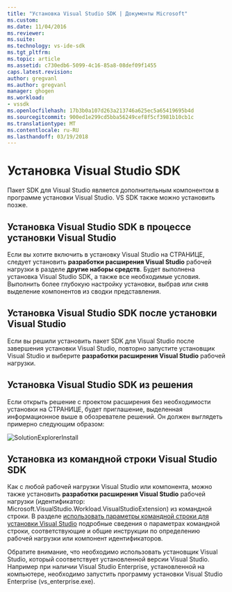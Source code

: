 ```yaml
---
title: "Установка Visual Studio SDK | Документы Microsoft"
ms.custom: 
ms.date: 11/04/2016
ms.reviewer: 
ms.suite: 
ms.technology: vs-ide-sdk
ms.tgt_pltfrm: 
ms.topic: article
ms.assetid: c730edb6-5099-4c16-85a8-08def09f1455
caps.latest.revision: 
author: gregvanl
ms.author: gregvanl
manager: ghogen
ms.workload:
- vssdk
ms.openlocfilehash: 17b3b0a107d263a213746a625ec5a65419695b4d
ms.sourcegitcommit: 900ed1e299cd5bba56249cef8f5cf3981b10cb1c
ms.translationtype: MT
ms.contentlocale: ru-RU
ms.lasthandoff: 03/19/2018
---
```

# <a name="installing-the-visual-studio-sdk"></a>Установка Visual Studio SDK
Пакет SDK для Visual Studio является дополнительным компонентом в программе установки Visual Studio. VS SDK также можно установить позже.  
  
## <a name="installing-the-visual-studio-sdk-as-part-of-a-visual-studio-installation"></a>Установка Visual Studio SDK в процессе установки Visual Studio  
 Если вы хотите включить в установку Visual Studio на СТРАНИЦЕ, следует установить **разработки расширения Visual Studio** рабочей нагрузки в разделе **другие наборы средств**. Будет выполнена установка Visual Studio SDK, а также все необходимые условия. Выполнить более глубокую настройку установки, выбрав или сняв выделение компонентов из сводки представления. 
  
## <a name="installing-the-visual-studio-sdk-after-installing-visual-studio"></a>Установка Visual Studio SDK после установки Visual Studio  
 Если вы решили установить пакет SDK для Visual Studio после завершения установки Visual Studio, повторно запустите установщик Visual Studio и выберите **разработки расширения Visual Studio** рабочей нагрузки.  
  
## <a name="installing-the-visual-studio-sdk-from-a-solution"></a>Установка Visual Studio SDK из решения  
 Если открыть решение с проектом расширения без необходимости установки на СТРАНИЦЕ, будет приглашение, выделенная информационное выше в обозревателе решений. Он должен выглядеть примерно следующим образом:  
  
 ![SolutionExplorerInstall](../extensibility/media/solutionexplorerinstall.png "SolutionExplorerInstall")  
  
## <a name="installing-the-visual-studio-sdk-from-the-command-line"></a>Установка из командной строки Visual Studio SDK  
Как с любой рабочей нагрузки Visual Studio или компонента, можно также установить **разработки расширения Visual Studio** рабочей нагрузки (идентификатор: Microsoft.VisualStudio.Workload.VisualStudioExtension) из командной строки. В разделе [использовать параметры командной строки для установки Visual Studio](../install/use-command-line-parameters-to-install-visual-studio.md) подробные сведения о параметрах командной строки, соответствующие и общие инструкции по определению рабочей нагрузки или компонент идентификаторов.
  
 Обратите внимание, что необходимо использовать установщик Visual Studio, который соответствует установленной версии Visual Studio. Например при наличии Visual Studio Enterprise, установленной на компьютере, необходимо запустить программу установки Visual Studio Enterprise (vs_enterprise.exe).